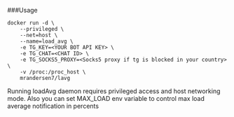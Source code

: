 ###Usage
```
docker run -d \
    --privileged \
    --net=host \
    --name=load_avg \
    -e TG_KEY=<YOUR BOT API KEY> \
    -e TG_CHAT=<CHAT ID> \
    -e TG_SOCKS5_PROXY=<Socks5 proxy if tg is blocked in your country> \
    -v /proc:/proc_host \
    mrandersen7/lavg
```
    
Running loadAvg daemon requires privileged access and host networking mode. 
Also you can set MAX_LOAD env variable to control max load average notification in percents